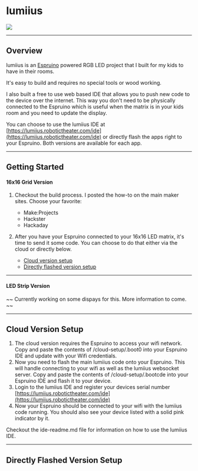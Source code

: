 # lumiius

![](https://lumiius.com/assets/img/256.jpg)


-------------------

## Overview
lumiius is an [Espruino](http://espruino.com) powered RGB LED project that I built for my kids to have in their rooms. 

It's easy to build and requires no special tools or wood working. 

I also built a free to use web based IDE that allows you to push new code to the device over the internet. This way you don't need to be physically connected to the Espruino which is useful when the matrix is in your kids room and you need to update the display. 

You can choose to use the lumiius IDE at [https://lumiius.robotictheater.com/ide](https://lumiius.robotictheater.com/ide) or directly flash the apps right to your Espruino. Both versions are available for each app. 


-------------------

## Getting Started


#### 16x16 Grid Version

1. Checkout the build process. I posted the how-to on the main maker sites. Choose your favorite:
   - Make:Projects
   - Hackster
   - Hackaday

2. After you have your Espruino connected to your 16x16 LED matrix, it's time to send it some code.  You can choose to do that either via the cloud or directly below.
   - [Cloud version setup](#cloudversion)
   - [Directly flashed version setup](#cloudversion)

-------------------

#### LED Strip Version

~~ Currently working on some dispays for this. More information to come. ~~

-------------------

## Cloud Version Setup
 1. The cloud version requires the Espruino to access your wifi network. Copy and paste the contents of /cloud-setup/.boot0 into your Espruino IDE and update with your Wifi credentials.
 2. Now you need to flash the main lumiius code onto your Espruino. This will handle connecting to your wifi as well as the lumiius websocket server.  Copy and paste the contents of /cloud-setup/.bootcde into your Espruino IDE and flash it to your device.
 3. Login to the lumiius IDE and register your devices serial number [https://lumiius.robotictheater.com/ide](https://lumiius.robotictheater.com/ide)
 4. Now your Espruino should be connected to your wifi with the lumiius code running. You should also see your device listed with a solid pink indicator by it. 

 Checkout the ide-readme.md file for information on how to use the lumiius IDE.


--------------------

## Directly Flashed Version Setup